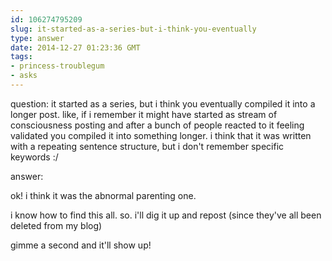 ```yaml
---
id: 106274795209
slug: it-started-as-a-series-but-i-think-you-eventually
type: answer
date: 2014-12-27 01:23:36 GMT
tags:
- princess-troublegum
- asks
---
```

question: it started as a series, but i think you eventually compiled it into a longer post.  like, if i remember it might have started as stream of consciousness posting and after a bunch of people reacted to it feeling validated you compiled it into something longer.  i think that it was written with a repeating sentence structure, but i don't remember specific keywords :/

answer: <p>ok! i think it was the abnormal parenting one.&nbsp;</p>
<p>i know how to find this all. so. i'll dig it up and repost (since they've all been deleted from my blog)</p>
<p>gimme a second and it'll show up!</p>